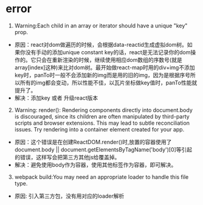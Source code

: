 # error
1. Warning:Each child in an array or iterator should have a unique "key" prop. 
- 原因：react对dom做遍历的时候，会根据data-reactid生成虚拟dom树。如果你没有手动的添加unique constant key的话，react是无法记录你的dom操作的。它只会在重新渲染的时候，继续使用相应dom数组的序数号(就是array[index]这种)来比对dom树。最开始做react-map时用的div+img不添加key时，panTo时一般不会添加新的img而是用的旧的img，因为是根据序号所以所有的img都会变动，所以性能不佳，以瓦片坐标做key值时，panTo性能就提升了。
- 解决：添加key 或者 升级react版本

2. Warning: render(): Rendering components directly into document.body is discouraged, since its children are often manipulated by third-party scripts and browser extensions. This may lead to subtle reconciliation issues. Try rendering into a container element created for your app.
- 原因：这个错误是在创建ReactDOM.render()时,放置的容器使用了document.body || document.getElementsByTagName('body')[0]等引起的错误，这样写会把第三方其他js给覆盖掉。
- 解决：避免使用body作为容器，使用其他标签作为容器，即可解决。

3. webpack build:You may need an appropriate loader to handle this file type.
- 原因: 引入第三方包，没有用对应的loader解析



